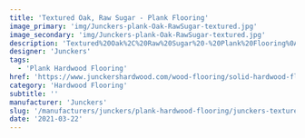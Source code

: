 ```yaml
---
title: 'Textured Oak, Raw Sugar - Plank Flooring'
image_primary: 'img/Junckers-plank-Oak-RawSugar-textured.jpg'
image_secondary: 'img/Junckers-plank-Oak-RawSugar-textured.jpg'
description: 'Textured%20Oak%2C%20Raw%20Sugar%20-%20Plank%20Flooring%0A%0AAn%20Oak%20Plank%20textured%20and%20toned%20with%20a%20slightly%20transparent%20very%20light%20brown%20stain.%0A%0AEnhances%20the%20beauty%20of%20the%20structural%20graining%20variation.%A0%0A%0AThis%20floor%20is%20also%20available%20as%20ships%20decking.%20The%20black%20neoprene%20strip%20placed%20between%20the%20boards%20adds%20a%20maritime%20look%20to%20the%20floor.%A0'
designer: 'Junckers'
tags:
  - 'Plank Hardwood Flooring'
href: 'https://www.junckershardwood.com/wood-flooring/solid-hardwood-flooring/plank-hardwood-flooring/product-page/textured-oak-raw-sugar-plank-flooring'
category: 'Hardwood Flooring'
subtitle: ''
manufacturer: 'Junckers'
slug: '/manufacturers/junckers/plank-hardwood-flooring/junckers-textured-oak-raw-sugar-plank-flooring'
date: '2021-03-22'
---
```

